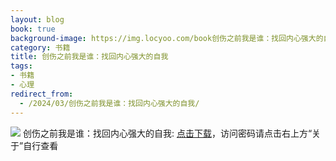 ```yaml
---
layout: blog
book: true
background-image: https://img.locyoo.com/book创伤之前我是谁：找回内心强大的自我.jpg
category: 书籍
title: 创伤之前我是谁：找回内心强大的自我
tags:
- 书籍
- 心理
redirect_from:
  - /2024/03/创伤之前我是谁：找回内心强大的自我/
---
```

![](https://img.locyoo.com/book创伤之前我是谁：找回内心强大的自我.jpg)
创伤之前我是谁：找回内心强大的自我: <a name = "ref1" href="https://url18.ctfile.com/f/50983618-1375542922-6c3e8e?p=3619">点击下载</a>，访问密码请点击右上方“关于”自行查看